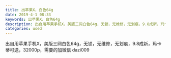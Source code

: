 ```yaml
---
title: 出苹果X，白色64g
date: 2019-4-1 08:33
keywords: 出苹果X，白色64g
description: 出自用苹果手机X，美版三网白色64g，无锁，无维修，无划痕，9.8成新，玛卡蒂可送，32000p，需要的加微信dazi009
categories: used
---
```

<td class="t_f" id="postmessage_3361395">

出自用苹果手机X，美版三网白色64g，无锁，无维修，无划痕，9.8成新，玛卡蒂可送，32000p，需要的加微信 dazi009<br/>
<img alt="" border="0" class="zoom" data-cf-modified-47df0b4fe7bd1d7b4f4508e0-="" file="http://www.flw.ph/data/appbyme/upload/image/201904/01/y9ZyCLAmFH1T.jpg" id="aimg_z13qq" lazyloadthumb="1" onclick="" onmouseover="" src="http://www.flw.ph/data/appbyme/upload/image/201904/01/y9ZyCLAmFH1T.jpg"/><br/>
<br/>
<img alt="" border="0" class="zoom" data-cf-modified-47df0b4fe7bd1d7b4f4508e0-="" file="http://www.flw.ph/data/appbyme/upload/image/201904/01/twUjWqxfGzp1.jpg" id="aimg_J1V5h" lazyloadthumb="1" onclick="" onmouseover="" src="http://www.flw.ph/data/appbyme/upload/image/201904/01/twUjWqxfGzp1.jpg"/><br/>
<br/>
<img alt="" border="0" class="zoom" data-cf-modified-47df0b4fe7bd1d7b4f4508e0-="" file="http://www.flw.ph/data/appbyme/upload/image/201904/01/nkaUQ7svb8KO.jpg" id="aimg_uslaZ" lazyloadthumb="1" onclick="" onmouseover="" src="http://www.flw.ph/data/appbyme/upload/image/201904/01/nkaUQ7svb8KO.jpg"/><br/>
<br/>
</td>
